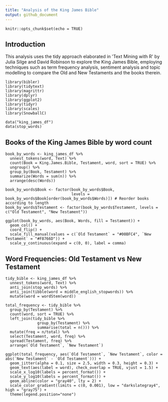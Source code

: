 ```yaml
---
title: "Analysis of the King James Bible"
output: github_document
---
```


```{r setup, include=FALSE}
knitr::opts_chunk$set(echo = TRUE)
```

## Introduction

This analysis uses the tidy approach elaborated in 'Text Mining with R' by Julia Silge and David Robinson to explore the King James Bible, employing techniques such as term frequency analysis, sentiment analysis and topic modelling to compare the Old and New Testaments and the books therein.

```{r, echo=FALSE, include = FALSE}
library(bibler)
library(tidytext)
library(magrittr)
library(dplyr)
library(ggplot2)
library(tidyr)
library(scales)
library(SnowballC)

data("king_james_df")
data(stop_words)
```

## Books of the King James Bible by word count

```{r, echo=FALSE}
book_by_words <- king_james_df %>% 
  unnest_tokens(word, Text) %>% 
  count(Book = King.James.Bible, Testament, word, sort = TRUE) %>% 
  ungroup() %>%
  group_by(Book, Testament) %>% 
  summarize(Words = sum(n)) %>% 
  arrange(desc(Words))

book_by_words$Book <- factor(book_by_words$Book,
                             levels = book_by_words$Book[order(book_by_words$Words)]) # Reorder books according to length
book_by_words$Testament <- factor(book_by_words$Testament, levels = c("Old Testament", "New Testament"))

ggplot(book_by_words, aes(Book, Words, fill = Testament)) +
  geom_col() +
  coord_flip() +
  scale_fill_manual(values = c(`Old Testament` = "#00BFC4", `New Testament` = "#F8766D")) +
  scale_y_continuous(expand = c(0, 0), label = comma)
```

## Word Frequencies: Old Testament vs New Testament

```{r, echo=FALSE, include = FALSE}
tidy_bible <- king_james_df %>% 
  unnest_tokens(word, Text) %>% 
  anti_join(stop_words) %>% 
  anti_join(tibble(word = middle_english_stopwords)) %>% 
  mutate(word = wordStem(word))

total_frequency <- tidy_bible %>% 
  group_by(Testament) %>% 
  count(word, sort = TRUE) %>% 
  left_join(tidy_bible %>% 
              group_by(Testament) %>% 
              summarise(total = n())) %>% 
  mutate(freq = n/total) %>% 
  select(Testament, word, freq) %>% 
  spread(Testament, freq) %>% 
  arrange(`Old Testament`, `New Testament`)
```

```{r, echo=FALSE, message = FALSE, cache = FALSE, results='hide', warning = FALSE}
ggplot(total_frequency, aes(`Old Testament`, `New Testament`, color = abs(`New Testament` - `Old Testament`))) +
  geom_jitter(alpha = 0.1, size = 2.5, width = 0.3, height = 0.3) +
  geom_text(aes(label = word), check_overlap = TRUE, vjust = 1.5) +
  scale_x_log10(labels = percent_format()) +
  scale_y_log10(labels = percent_format()) +
  geom_abline(color = "gray40", lty = 2) +
  scale_color_gradient(limits = c(0, 0.001), low = "darkslategray4", high = "gray75") +
  theme(legend.position="none")
```
